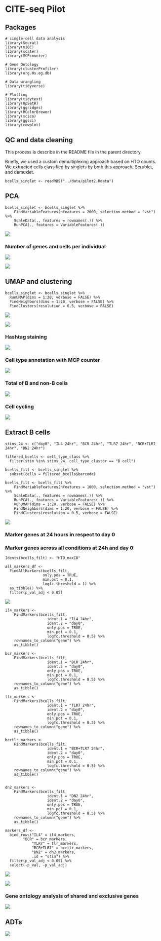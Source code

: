 CITE-seq Pilot
================

Packages
--------

    # single-cell data analysis
    library(Seurat)
    library(miQC)
    library(scater)
    library(MCPcounter)

    # Gene Ontology
    library(clusterProfiler)
    library(org.Hs.eg.db)

    # Data wrangling
    library(tidyverse)

    # Plotting
    library(tidytext)
    library(UpSetR)
    library(ggridges)
    library(RColorBrewer)
    library(scico)
    library(ggsci)
    library(cowplot)

QC and data cleaning
--------------------

This process is describe in the README file in the parent directory.

Briefly, we used a custom demultiplexing approach based on HTO counts.
We extracted cells classified by singlets by both this approach,
Scrublet, and demuxlet.

    bcells_singlet <- readRDS("../data/pilot2.Rdata")

PCA
---

    bcells_singlet <- bcells_singlet %>%
        FindVariableFeatures(nfeatures = 2000, selection.method = "vst") %>%
        ScaleData(., features = rownames(.)) %>%
        RunPCA(., features = VariableFeatures(.))

![](README_files/figure-gfm/unnamed-chunk-5-1.png)<!-- -->

### Number of genes and cells per individual

![](README_files/figure-gfm/unnamed-chunk-6-1.png)<!-- -->

![](README_files/figure-gfm/unnamed-chunk-7-1.png)<!-- -->

UMAP and clustering
-------------------

    bcells_singlet <- bcells_singlet %>%
      RunUMAP(dims = 1:20, verbose = FALSE) %>%
      FindNeighbors(dims = 1:20, verbose = FALSE) %>%
      FindClusters(resolution = 0.5, verbose = FALSE)

![](README_files/figure-gfm/unnamed-chunk-9-1.png)<!-- -->

![](README_files/figure-gfm/unnamed-chunk-10-1.png)<!-- -->

### Hashtag staining

![](README_files/figure-gfm/unnamed-chunk-11-1.png)<!-- -->

### Cell type annotation with MCP counter

![](README_files/figure-gfm/unnamed-chunk-12-1.png)<!-- -->

### Total of B and non-B cells

![](README_files/figure-gfm/unnamed-chunk-13-1.png)<!-- -->

### Cell cycling

![](README_files/figure-gfm/unnamed-chunk-14-1.png)<!-- -->

Extract B cells
---------------

    stims_24 <- c("day0", "IL4 24hr", "BCR 24hr", "TLR7 24hr", "BCR+TLR7 24hr", "DN2 24hr")

    filtered_bcells <- cell_type_class %>%
      filter(stim %in% stims_24, cell_type_cluster == "B cell")

    bcells_filt <- bcells_singlet %>%
      subset(cells = filtered_bcells$barcode)

    bcells_filt <- bcells_filt %>%
        FindVariableFeatures(nfeatures = 1000, selection.method = "vst") %>%
        ScaleData(., features = rownames(.)) %>%
        RunPCA(., features = VariableFeatures(.)) %>%
        RunUMAP(dims = 1:20, verbose = FALSE) %>%
        FindNeighbors(dims = 1:20, verbose = FALSE) %>%
        FindClusters(resolution = 0.5, verbose = FALSE)

![](README_files/figure-gfm/unnamed-chunk-17-1.png)<!-- -->

### Marker genes at 24 hours in respect to day 0

### Marker genes across all conditions at 24h and day 0

    Idents(bcells_filt) <- "HTO_maxID"

    all_markers_df <- 
      FindAllMarkers(bcells_filt,
                     only.pos = TRUE,
                     min.pct = 0.1,
                     logfc.threshold = 1) %>%
      as_tibble() %>%
      filter(p_val_adj < 0.05)

![](README_files/figure-gfm/unnamed-chunk-20-1.png)<!-- -->

    il4_markers <- 
        FindMarkers(bcells_filt, 
                       ident.1 = "IL4 24hr",
                       ident.2 = "day0",
                       only.pos = TRUE,
                       min.pct = 0.1,
                       logfc.threshold = 0.5) %>%
        rownames_to_column("gene") %>%
        as_tibble()

    bcr_markers <- 
        FindMarkers(bcells_filt, 
                       ident.1 = "BCR 24hr",
                       ident.2 = "day0",
                       only.pos = TRUE,
                       min.pct = 0.1,
                       logfc.threshold = 0.5) %>%
        rownames_to_column("gene") %>%
        as_tibble()

    tlr_markers <- 
        FindMarkers(bcells_filt, 
                       ident.1 = "TLR7 24hr",
                       ident.2 = "day0",
                       only.pos = TRUE,
                       min.pct = 0.1,
                       logfc.threshold = 0.5) %>%
        rownames_to_column("gene") %>%
        as_tibble()

    bcrtlr_markers <- 
        FindMarkers(bcells_filt, 
                       ident.1 = "BCR+TLR7 24hr",
                       ident.2 = "day0",
                       only.pos = TRUE,
                       min.pct = 0.1,
                       logfc.threshold = 0.5) %>%
        rownames_to_column("gene") %>%
        as_tibble()


    dn2_markers <- 
        FindMarkers(bcells_filt, 
                       ident.1 = "DN2 24hr",
                       ident.2 = "day0",
                       only.pos = TRUE,
                       min.pct = 0.1,
                       logfc.threshold = 0.5) %>%
        rownames_to_column("gene") %>%
        as_tibble()

    markers_df <-
      bind_rows("IL4" = il4_markers,
            "BCR" = bcr_markers,
                "TLR7" = tlr_markers,
                "BCR+TLR7" = bcrtlr_markers,
                "DN2" = dn2_markers,
                .id = "stim") %>%
      filter(p_val_adj < 0.05) %>%
      select(-p_val, -p_val_adj)

![](README_files/figure-gfm/unnamed-chunk-22-1.png)<!-- -->

![](README_files/figure-gfm/unnamed-chunk-23-1.png)<!-- -->

### Gene ontology analysis of shared and exclusive genes

![](README_files/figure-gfm/unnamed-chunk-25-1.png)<!-- -->

ADTs
----

![](README_files/figure-gfm/unnamed-chunk-26-1.png)<!-- -->
